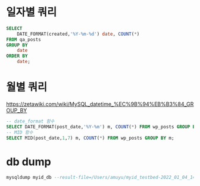 

# 일자별 쿼리

```sql
SELECT
    DATE_FORMAT(created,'%Y-%m-%d') date, COUNT(*)
FROM qa_posts 
GROUP BY
    date
ORDER BY
    date;
```

# 월별 쿼리
https://zetawiki.com/wiki/MySQL_datetime_%EC%9B%94%EB%B3%84_GROUP_BY
```sql
-- date_format 함수
SELECT DATE_FORMAT(post_date,'%Y-%m') m, COUNT(*) FROM wp_posts GROUP BY m;
-- MID 함수
SELECT MID(post_date,1,7) m, COUNT(*) FROM wp_posts GROUP BY m;
```

# db dump
```sql
mysqldump myid_db --result-file=/Users/amuyu/myid_testbed-2022_01_04_14_15_27-dump.sql --skip-lock-tables --skip-add-locks --column-statistics=0 --extended-insert --user=hjsong --host=10.8.23.90 --port=3306
```